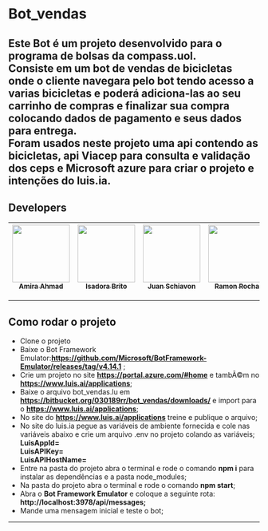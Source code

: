 # Bot_vendas
Este Bot é um projeto desenvolvido para o programa de bolsas da **compass.uol**.</br>
Consiste em um bot de vendas de bicicletas onde o cliente navegara pelo bot tendo acesso a varias bicicletas e poderá adiciona-las ao seu carrinho de compras e finalizar sua compra colocando dados de pagamento e seus dados para entrega.</br>
Foram usados neste projeto uma api contendo as bicicletas, api Viacep para consulta e validação dos ceps e Microsoft azure para criar o projeto e intenções do luis.ia.</br>
---
## Developers

| [<img src="https://media-exp1.licdn.com/dms/image/C4E03AQHs8xX81-20Ug/profile-displayphoto-shrink_200_200/0/1650072888118?e=1665014400&v=beta&t=K4L5Z1RvaUKTtIM-27nJ2F2-dc9H880-SXncSsLA5XY" width=115><br><sub>Amira Ahmad</sub>]( https://www.linkedin.com/in/amiiahmad/) | [<img src="https://media-exp1.licdn.com/dms/image/C4D03AQHTanvAqtt13g/profile-displayphoto-shrink_200_200/0/1659311903768?e=1665014400&v=beta&t=_8ugy9Ym-52Hj6c1UkgUw3HAJExXDUVDu_btBbytwRE" width=115><br><sub>Isadora Brito</sub>](https://www.linkedin.com/in/isadoradpbrito/) | [<img src="https://media-exp1.licdn.com/dms/image/C4E03AQHe2PorlRx_tw/profile-displayphoto-shrink_200_200/0/1653049427108?e=1665014400&v=beta&t=-CJ5AtfmtM9WP4Q52J0YDJSFaW4ISCB425vK0CsRgyE" width=115><br><sub>Juan Schiavon</sub>](https://www.linkedin.com/in/juan-schiavon-10b914236) | [<img src="https://media-exp1.licdn.com/dms/image/C4E03AQEsSLS-7nvN7A/profile-displayphoto-shrink_200_200/0/1643222759304?e=1665014400&v=beta&t=hffVK1omsv5L9x3E-wulCUgkqJbEFcUVF6K_mWI62FE" width=115><br><sub>Ramon Rocha</sub>](https://www.linkedin.com/in/ramonrocha1989/) | |
| :---: | :---: | :---: | :---: | :---: |

---

## Como rodar o projeto
- Clone o projeto
- Baixe o Bot Framework Emulator:**https://github.com/Microsoft/BotFramework-Emulator/releases/tag/v4.14.1** ;
- Crie um projeto no site **https://portal.azure.com/#home** e tambÃ©m no **https://www.luis.ai/applications**;
- Baixe o arquivo bot_vendas.lu em **https://bitbucket.org/030189rr/bot_vendas/downloads/** e import para o **https://www.luis.ai/applications**;
- No site do **https://www.luis.ai/applications** treine e publique o arquivo;
- No site do luis.ia pegue as variáveis de ambiente fornecida e cole nas variáveis abaixo e crie um arquivo .env no projeto colando as variáveis;</br>
   **LuisAppId=</br>**
   **LuisAPIKey=</br>**
   **LuisAPIHostName=</br>**
- Entre na pasta do projeto abra o terminal e rode o comando **npm i** para instalar as dependências e a pasta node_modules;
- Na pasta do projeto abra o terminal e rode o comando **npm start**;
- Abra o **Bot Framework Emulator** e coloque a seguinte rota: **http://localhost:3978/api/messages;**
- Mande uma mensagem inicial e teste o bot;
---
